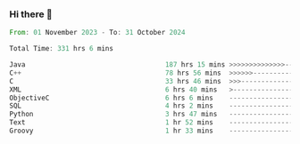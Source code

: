 ### Hi there 👋

<!--
**luoxuanzao/luoxuanzao** is a ✨ _special_ ✨ repository because its `README.md` (this file) appears on your GitHub profile.

Here are some ideas to get you started:

- 🔭 I’m currently working on ...
- 🌱 I’m currently learning ...
- 👯 I’m looking to collaborate on ...
- 🤔 I’m looking for help with ...
- 💬 Ask me about ...
- 📫 How to reach me: ...
- 😄 Pronouns: ...
- ⚡ Fun fact: ...
-->

<!--START_SECTION:waka-->

```rust
From: 01 November 2023 - To: 31 October 2024

Total Time: 331 hrs 6 mins

Java                                   187 hrs 15 mins >>>>>>>>>>>>>>-----------   56.53 %
C++                                    78 hrs 56 mins  >>>>>>-------------------   23.83 %
C                                      33 hrs 46 mins  >>>----------------------   10.20 %
XML                                    6 hrs 40 mins   >------------------------   02.02 %
ObjectiveC                             6 hrs 6 mins    -------------------------   01.85 %
SQL                                    4 hrs 2 mins    -------------------------   01.22 %
Python                                 3 hrs 47 mins   -------------------------   01.14 %
Text                                   1 hr 52 mins    -------------------------   00.57 %
Groovy                                 1 hr 33 mins    -------------------------   00.47 %
```

<!--END_SECTION:waka-->